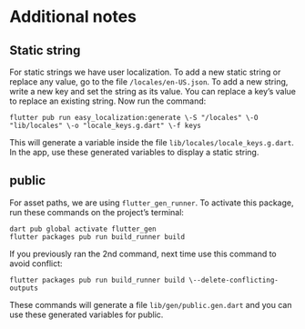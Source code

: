# Additional notes

## Static string

For static strings we have user localization. To add a new static string or replace any value, go to the file `/locales/en-US.json`. To add a new string, write a new key and set the string as its value. You can replace a key’s value to replace an existing string. Now run the command:

```
flutter pub run easy_localization:generate \-S "/locales" \-O "lib/locales" \-o "locale_keys.g.dart" \-f keys
```

This will generate a variable inside the file `lib/locales/locale_keys.g.dart`.
In the app, use these generated variables to display a static string.

## public

For asset paths, we are using `flutter_gen_runner`. To activate this package, run these commands on the project’s terminal:

```
dart pub global activate flutter_gen
flutter packages pub run build_runner build
```

If you previously ran the 2nd command, next time use this command to avoid conflict:

```
flutter packages pub run build_runner build \--delete-conflicting-outputs
```

These commands will generate a file `lib/gen/public.gen.dart` and you can use these generated variables for public.
